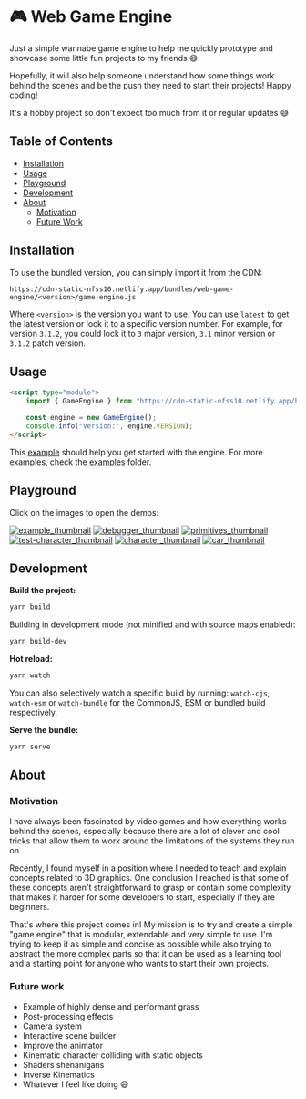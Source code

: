 # :video_game: Web Game Engine

Just a simple wannabe game engine to help me quickly prototype and showcase some little fun projects to my friends :smile:

Hopefully, it will also help someone understand how some things work behind the scenes and be the push they need to start their projects! Happy coding!

It's a hobby project so don't expect too much from it or regular updates :sweat_smile:

## Table of Contents

-   [Installation](#installation)
-   [Usage](#usage)
-   [Playground](#playground)
-   [Development](#development)
-   [About](#about)
    -   [Motivation](#motivation)
    -   [Future Work](#future-work)

## Installation

To use the bundled version, you can simply import it from the CDN:

```
https://cdn-static-nfss10.netlify.app/bundles/web-game-engine/<version>/game-engine.js
```

Where `<version>` is the version you want to use. You can use `latest` to get the latest version or lock it to a specific version number. For example, for version `3.1.2`, you could lock it to `3` major version, `3.1` minor version or `3.1.2` patch version.

## Usage

```html
<script type="module">
    import { GameEngine } from "https://cdn-static-nfss10.netlify.app/bundles/web-game-engine/latest/game-engine.js";

    const engine = new GameEngine();
    console.info("Version:", engine.VERSION);
</script>
```

This [example](examples/example.html) should help you get started with the engine. For more examples, check the [examples](examples) folder.

## Playground

Click on the images to open the demos:

[![example_thumbnail](https://github.com/NFSS10/cdn-static/assets/22588915/9a414839-3b15-4217-bb4a-6fddcba278aa)](https://gamedev-playground.nfss10.com/web-game-engine/example)
[![debugger_thumbnail](https://github.com/NFSS10/web-game-engine/assets/22588915/290eec55-37fc-4649-b952-7a16be5ba60a)](https://gamedev-playground.nfss10.com/web-game-engine/debugger)
[![primitives_thumbnail](https://github.com/NFSS10/web-game-engine/assets/22588915/47db109d-6cd6-45a3-a1af-c95a330c539d)](https://gamedev-playground.nfss10.com/web-game-engine/primitives)
[![test-character_thumbnail](https://github.com/NFSS10/web-game-engine/assets/22588915/d3bc6735-de6e-4c70-aabc-063130b5b972)](https://gamedev-playground.nfss10.com/web-game-engine/test-character)
[![character_thumbnail](https://github.com/NFSS10/web-game-engine/assets/22588915/edc2b443-7693-482c-b9d9-c5b55c4ae1f1)](https://gamedev-playground.nfss10.com/web-game-engine/character)
[![car_thumbnail](https://github.com/NFSS10/web-game-engine/assets/22588915/3a3d1f78-c5f1-4236-9b82-db8d971edd72)](https://gamedev-playground.nfss10.com/web-game-engine/car)

## Development

**Build the project:**

```bash
yarn build
```

Building in development mode (not minified and with source maps enabled):

```bash
yarn build-dev
```

**Hot reload:**

```bash
yarn watch
```

You can also selectively watch a specific build by running: `watch-cjs`, `watch-esm` or `watch-bundle` for the CommonJS, ESM or bundled build respectively.

**Serve the bundle:**

```bash
yarn serve
```

## About

### Motivation

I have always been fascinated by video games and how everything works behind the scenes, especially because there are a lot of clever and cool tricks that allow them to work around the limitations of the systems they run on.

Recently, I found myself in a position where I needed to teach and explain concepts related to 3D graphics. One conclusion I reached is that some of these concepts
aren't straightforward to grasp or contain some complexity that makes it harder for some developers to start, especially if they are beginners.

That's where this project comes in! My mission is to try and create a simple "game engine" that is modular, extendable and very simple to use. I'm trying to keep it as simple and concise as possible while also trying to abstract the more complex parts so that it can be used as a learning tool and a starting point for anyone who wants to start their own projects.

### Future work

-   Example of highly dense and performant grass
-   Post-processing effects
-   Camera system
-   Interactive scene builder
-   Improve the animator
-   Kinematic character colliding with static objects
-   Shaders shenanigans
-   Inverse Kinematics
-   Whatever I feel like doing :smile:
